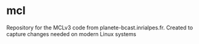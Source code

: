 mcl
===

Repository for the MCLv3 code from planete-bcast.inrialpes.fr. Created to capture changes needed on modern Linux systems
